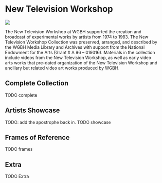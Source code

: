 # New Television Workshop

<img src='https://s3.amazonaws.com/openvault.wgbh.org/collections/ntw/ntw-400x225.jpg' class='pull-left'/>

The New Television Workshop at WGBH supported the creation and broadcast of 
experimental works by artists from 1974 to 1993. The New Television Workshop 
Collection was preserved, arranged, and described by the WGBH Media Library and 
Archives with support from the National Endowment for the Arts (Grant # A 96 – 
019016). Materials in the collection include videos from the New Television 
Workshop, as well as early video arts works that pre-dated organization of the 
New Television Workshop and ancillary but related video art works produced by 
WGBH.

## Complete Collection

TODO complete

## Artists Showcase

TODO: add the apostrophe back in.
TODO showcase

## Frames of Reference

TODO frames



## Extra

TODO Extra